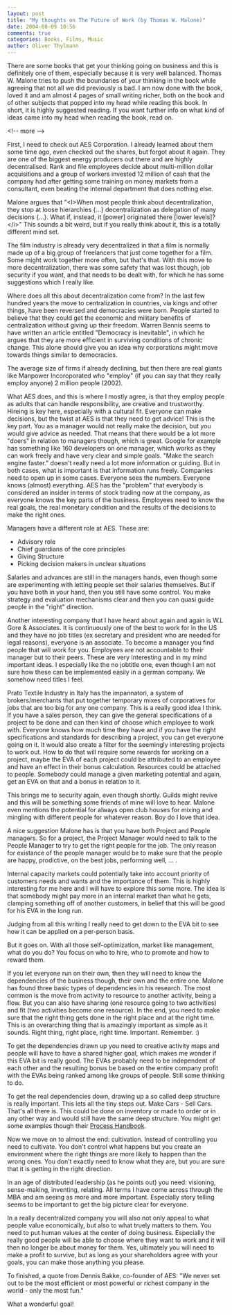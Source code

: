 ```yaml
---
layout: post
title: "My thoughts on The Future of Work (by Thomas W. Malone)"
date: 2004-08-09 10:56
comments: true
categories: Books, Films, Music
author: Oliver Thylmann
---
```



There are some books that get your thinking going on business and this is definitely one of them, especially because it is very well balanced. Thomas W. Malone tries to push the boundaries of your thinking in the book while agreeing that not all we did previously is bad. I am now done with the book, loved it and am almost 4 pages of small writing richer, both on the book and of other subjects that popped into my head while reading this book. In short, it is highly suggested reading. If you want further info on what kind of ideas came into my head when reading the book, read on.


&lt;!-- more --&gt;


First, I need to check out AES Corporation. I already learned about them some time ago, even checked out the shares, but forgot about it again. They are one of the biggest energy producers out there and are highly decentralised. Rank and file employees decide about multi-million dollar acquisitions and a group of workers invested 12 million of cash that the company had after getting some training on money markets from a consultant, even beating the internal department that does nothing else.

Malone argues that &quot;&lt;I&gt;When most people think about decentralization, they stop at loose hierarchies {...} decentralization as delegation of many decisions {...}. What if, instead, it [power] originated there [lower levels]?&lt;/i&gt;&quot; This sounds a bit weird, but if you really think about it, this is a totally different mind set. 

The film industry is already very decentralized in that a film is normally made up of a big group of freelancers that just come together for a film. Some might work together more often, but that's that. With this move to more decentralization, there was some safety that was lost though, job security if you want, and that needs to be dealt with, for which he has some suggestions which I really like.

Where does all this about decentralization come from? In the last few hundred years the move to centralization in countries, via kings and other things, have been reversed and democracies were born. People started to believe that they could get the economic and military benefits of centralization without giving up their freedom. Warren Bennis seems to have written an article entitled &quot;Democracy is inevitable&quot;, in which he argues that they are more efficient in surviving conditions of chronic change. This alone should give you an idea why corporations might move towards things similar to democracies. 

The average size of firms if already declining, but then there are real giants like Manpower Incoroporated who &quot;employ&quot; (if you can say that they really employ anyone) 2 million people (2002).

What AES does, and this is where I mostly agree, is that they employ people as adults that can handle responsibility, are creative and trustworthy. Hireing is key here, especially with a cultural fit. Everyone can make decisions, but the twist at AES is that they need to get advice! This is the key part. You as a manager would not really make the decision, but you would give advice as needed. That means that there would be a lot more &quot;doers&quot; in relation to managers though, which is great. Google for example has something like 160 developers on one manager, which works as they can work freely and have very clear and simple goals. &quot;Make the search engine faster.&quot; doesn't really need a lot more information or guiding. But in both cases, what is important is that information runs freely. Companies need to open up in some cases. Everyone sees the numbers. Everyone knows (almost) everything. AES has the &quot;problem&quot; that everybody is considered an insider in terms of stock trading now at the company, as everyone knows the key parts of the business. Employees need to know the real goals, the real monetary condition and the results of the decisions to make the right ones. 

Managers have a different role at AES. These are:
- Advisory role
- Chief guardians of the core principles
- Giving Structure
- Picking decision makers in unclear situations

Salaries and advances are still in the managers hands, even though some are experimenting with letting people set their salaries themselves. But if you have both in your hand, then you still have some control. You make strategy and evaluation mechanisms clear and then you can quasi guide people in the &quot;right&quot; direction.

Another interesting company that I have heard about again and again is W.L Gore &amp; Associates. It is continuously one of the best to work for in the US and they have no job titles (ex secretary and president who are needed for legal reasons), everyone is an associate. To become a manager you find people that will work for you. Employees are not accountable to their manager but to their peers. These are very interesting and in my mind important ideas. I especially like the no jobtitle one, even though I am not sure how these can be implemented easily in a german company. We somehow need titles I feel. 

Prato Textile Industry in Italy has the impannatori, a system of brokers/merchants that put together temporary mixes of corporatives for jobs that are too big for any one company. This is a really good idea I think. If you have a sales person, they can give the general specifications of a project to be done and can then kind of choose which employee to work with. Everyone knows how much time they have and if you have the right specifications and standards for describing a project, you can get everyone going on it. It would also create a filter for the seemingly interesting projects to work out. How to do that will require some rewards for working on a project, maybe the EVA of each project could be attributed to an employee and have an effect in their bonus calculation. Resources could be attached to people. Somebody could manage a given marketing potential and again, get an EVA on that and a bonus in relation to it.

This brings me to security again, even though shortly. Guilds might revive and this will be something some friends of mine will love to hear. Malone even mentions the potential for always open club houses for mixing and mingling with different people for whatever reason. Boy do I love that idea.

A nice suggestion Malone has is that you have both Project and People managers. So for a project, the Project Manager would need to talk to the People Manager to try to get the right people for the job. The only reason for existance of the people manager would be to make sure that the people are happy, prodictive, on the best jobs, performing well, ... . 

Internal capacity markets could potentially take into account priority of customers needs and wants and the importance of them. This is highly interesting for me here and I will have to explore this some more. The idea is that somebody might pay more in an internal market than what he gets, clamping something off of another customers, in belief that this will be good for his EVA in the long run.

Judging from all this writing I really need to get down to the EVA bit to see how it can be applied on a per-person basis.

But it goes on. With all those self-optimization, market like management, what do you do? You focus on who to hire, who to promote and how to reward them. 

If you let everyone run on their own, then they will need to know the dependencies of the business though, their own and the entire one. Malone has found three basic types of dependencies in his research. The most common is the move from activity to resource to another activity, being a flow. But you can also have sharing (one resource going to two activities) and fit (two activities become one resource). In the end, you need to make sure that the right thing gets done in the right place and at the right time. This is an overarching thing that is amazingly important as simple as it sounds. Right thing, right place, right time. Important. Remember. :)

To get the dependencies drawn up you need to creative activity maps and people will have to have a shared higher goal, which makes me wonder if this EVA bit is really good. The EVAs probably need to be independent of each other and the resulting bonus be based on the entire company profit with the EVAs being ranked among like groups of people. Still some thinking to do.

To get the real dependencies down, drawing up a so called deep structure is really important. This lets all the tiny steps out. Make Cars - Sell Cars. That's all there is. This could be done on inventory or made to order or in any other way and would still have the same deep structure. You might get some examples though their [Process Handbook](http://ccs.mit.edu/ph).

Now we move on to almost the end: cultivation. Instead of controlling you need to cultivate. You don't control what happens but you create an environment where the right things are more likely to happen than the wrong ones. You don't exactly need to know what they are, but you are sure that it is getting in the right direction.

In an age of distributed leadership (as he points out) you need: visioning, sense-making, inventing, relating. All terms I have come across through the MBA and am seeing as more and more important. Especially story telling seems  to be important to get the big picture clear for everyone. 

In a really decentralized company you will also not only appeal to what people value economically, but also to what truely matters to them. You need to put human values at the center of doing business. Especially the really good people will be able to choose where they want to work and it will then no longer be about money for them. Yes, ultimately you will need to make a profit to survive, but as long as your shareholders agree with your goals, you can make those anything you please. 

To finished, a quote from Dennis Bakke, co-founder of AES:
&quot;We never set out to be the most efficient or most powerful or richest company in the world - only the most fun.&quot;

What a wonderful goal!


